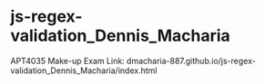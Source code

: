 # js-regex-validation_Dennis_Macharia
APT4035 Make-up Exam
Link: dmacharia-887.github.io/js-regex-validation_Dennis_Macharia/index.html
